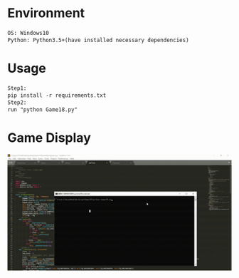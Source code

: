 
# Environment
```
OS: Windows10
Python: Python3.5+(have installed necessary dependencies)
```

# Usage
```
Step1:
pip install -r requirements.txt
Step2:
run "python Game18.py"
```

# Game Display
![giphy](demonstration/running.gif)